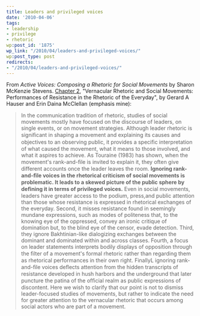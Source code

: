 ```yaml
---
title: Leaders and privileged voices
date: '2010-04-06'
tags:
- leadership
- privilege
- rhetoric
wp:post_id: '1875'
wp_link: "/2010/04/leaders-and-privileged-voices/"
wp:post_type: post
redirects:
- "/2010/04/leaders-and-privileged-voices/"
---
```


From _Active Voices: Composing a Rhetoric for Social Movements_ by Sharon McKenzie Stevens. [Chapter 2](http://books.google.com/books?id=_l7PoDouA4IC&lpg=PP1&pg=PA25#v=onepage&q&f=false), "Vernacular Rhetoric and Social Movements: Performances of Resistance in the Rhetoric of the Everyday", by Gerard A Hauser and Erin Daina McClellan (emphasis mine):

> In the communication tradition of rhetoric, studies of social movements mostly have focused on the discourse of leaders, on single events, or on movement strategies. Although leader rhetoric is signiﬁcant in shaping a movement and explaining its causes and objectives to an observing public, it provides a speciﬁc interpretation of what caused the movement, what it means to those involved, and what it aspires to achieve. As Touraine (1983) has shown, when the movement's rank-and-ﬁle is invited to explain it, they often give different accounts once the leader leaves the room. **Ignoring rank-and-ﬁle voices in the rhetorical criticism of social movements is problematic. It leads to a skewed picture of the public sphere by deﬁning it in terms of privileged voices.** Even in social movements, leaders have greater access to the podium, press,and public attention than those whose resistance is expressed in rhetorical exchanges of the everyday. Second, it misses resistance found in seemingly mundane expressions, such as modes of politeness that, to the knowing eye of the oppressed, convey an ironic critique of domination but, to the blind eye of the censor, evade detection. Third, they ignore Bakhtinian-like dialogizing exchanges between the dominant and dominated within and across classes. Fourth, a focus on leader statements interprets bodily displays of opposition through the ﬁlter of a movement's formal rhetoric rather than regarding them as rhetorical performances in their own right. FinallyL ignoring rank-and-ﬁle voices deﬂects attention from the hidden transcripts of resistance developed in hush harbors and the underground that later puncture the patina of the ofﬁcial realm as public expressions of discontent. Here we wish to clarify that our point is not to dismiss leader-focused studies of movements, but rather to indicate the need for greater attention to the vernacular rhetoric that occurs among social actors who are part of a movement.
